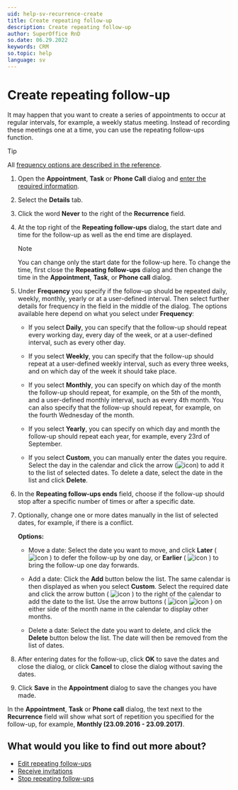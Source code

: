 ```yaml
---
uid: help-sv-recurrence-create
title: Create repeating follow-up
description: Create repeating follow-up
author: SuperOffice RnD
so.date: 06.29.2022
keywords: CRM
so.topic: help
language: sv
---
```


# Create repeating follow-up

It may happen that you want to create a series of appointments to occur at regular intervals, for example, a weekly status meeting. Instead of recording these meetings one at a time, you can use the repeating follow-ups function.

> [!TIP]
> All [frequency options are described in the reference][4].

1. Open the **Appointment**, **Task** or **Phone Call** dialog and [enter the required information][5].

2. Select the **Details** tab.

3. Click the word **Never** to the right of the **Recurrence** field.

4. At the top right of the **Repeating follow-ups** dialog, the start date and time for the follow-up as well as the end time are displayed.

    > [!NOTE]
    > You can change only the start date for the follow-up here. To change the time, first close the **Repeating follow-ups** dialog and then change the time in the **Appointment**, **Task**, or **Phone call** dialog.

5. Under **Frequency** you specify if the follow-up should be repeated daily, weekly, monthly, yearly or at a user-defined interval. Then select further details for frequency in the field in the middle of the dialog. The options available here depend on what you select under **Frequency**:
    * If you select **Daily**, you can specify that the follow-up should repeat every working day, every day of the week, or at a user-defined interval, such as every other day.

    * If you select **Weekly**, you can specify that the follow-up should repeat at a user-defined weekly interval, such as every three weeks, and on which day of the week it should take place.

    * If you select **Monthly**, you can specify on which day of the month the follow-up should repeat, for example, on the 5th of the month, and a user-defined monthly interval, such as every 4th month. You can also specify that the follow-up should repeat, for example, on the fourth Wednesday of the month.

    * If you select **Yearly**, you can specify on which day and month the follow-up should repeat each year, for example, every 23rd of September.

    * If you select **Custom**, you can manually enter the dates you require. Select the day in the calendar and click the arrow (![icon][img2]) to add it to the list of selected dates. To delete a date, select the date in the list and click **Delete**.

6. In the **Repeating follow-ups ends** field, choose if the follow-up should stop after a specific number of times or after a specific date.

7. Optionally, change one or more dates manually in the list of selected dates, for example, if there is a conflict.

    **Options:**

    * Move a date: Select the date you want to move, and click **Later** ( ![icon][img3] ) to defer the follow-up by one day, or **Earlier** ( ![icon][img4] ) to bring the follow-up one day forwards.

    * Add a date: Click the **Add** button below the list. The same calendar is then displayed as when you select **Custom**. Select the required date and click the arrow button ( ![icon][img2] ) to the right of the calendar to add the date to the list. Use the arrow buttons ( ![icon][img5] ![icon][img6] ) on either side of the month name in the calendar to display other months.

    * Delete a date: Select the date you want to delete, and click the **Delete** button below the list. The date will then be removed from the list of dates.

8. After entering dates for the follow-up, click **OK** to save the dates and close the dialog, or click **Cancel** to close the dialog without saving the dates.

9. Click **Save** in the **Appointment** dialog to save the changes you have made.

In the **Appointment**, **Task** or **Phone call** dialog, the text next to the **Recurrence** field will show what sort of repetition you specified for the follow-up, for example, **Monthly (23.09.2016 - 23.09.2017)**.

## What would you like to find out more about?

* [Edit repeating follow-ups][1]
* [Receive invitations][2]
* [Stop repeating follow-ups][3]

<!-- Referenced links -->
[1]: edit.md
[2]: ../invitation/receive.md
[3]: stop.md
[4]: index.md
[5]: ../screen/dialog-for-followups.md

<!-- Referenced images -->
[img2]: ../../../../media/icons/arrow-right.png
[img3]: ../../../../media/icons/arrow-down.png
[img4]: ../../../../media/icons/arrow-up.png
[img5]: ../../../../media/icons/arrow-left.png
[img6]: ../../../../media/icons/arrow-right.png

